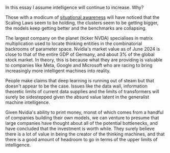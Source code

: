 
In this essay I assume intelligence will continue to increase. Why?

Those with a modicum of [situational awareness](https://situational-awareness.ai/) will have noticed that the Scaling Laws seem to be holding, the clusters seem to be getting bigger, the models keep getting better and the benchmarks are collapsing. 

The largest company on the planet (ticker NVDA) specialises in matrix multiplication used to locate thinking entities in the combinatorial backrooms of parameter space. Nvidia's market value as of June 2024 is close to that of the entire GDP of Germany, and about 3% of the global stock market. In theory, this is because what they are providing is valuable to companies like Meta, Google and Microsoft who are racing to bring increasingly more intelligent machines into reality. 

People make claims that deep learning is running out of steam but that doesn't appear to be the case. Issues like the data wall, information theoretic limits of current data supplies and the limits of transformers will surely be sidestepped given the absurd value latent in the generalist machine intelligence. 

Given Nvidia's ability to print money, monst of which comes from a handful of companies building their own models, we can venture to presume that large companies have thought about all of the potential bottlenecks, and have concluded that the investment is worth while. They surely believe there is a lot of value in being the creator of the thinking machines, and that there is a good amount of headroom to go in terms of the upper limits of intelligence.
